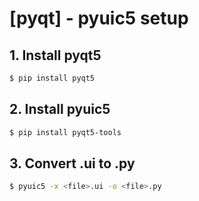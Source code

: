 # [pyqt] - pyuic5 setup

## 1. Install pyqt5
```bash
$ pip install pyqt5

```

## 2. Install pyuic5
```bash
$ pip install pyqt5-tools
```


## 3. Convert .ui to .py
```bash
$ pyuic5 -x <file>.ui -o <file>.py

```